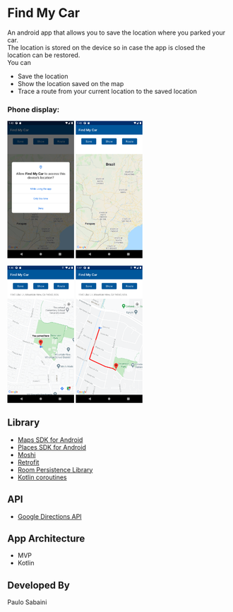 # Find My Car
An android app that allows you to save the location where you parked your car.  
The location is stored on the device so in case the app is closed the location can be restored.    
You can  
* Save the location
* Show the location saved on the map
* Trace a route from your current location to the saved location

### Phone display:

<img src="./screenshots/screenshot_01.png" width="30%" height="30%"> <img src="./screenshots/screenshot_02.png" width="30%" height="30%">

<img src="./screenshots/screenshot_03.png" width="30%" height="30%"> <img src="./screenshots/screenshot_04.png" width="30%" height="30%">

## Library

* [Maps SDK for Android](https://developers.google.com/maps/documentation/android-sdk/overview)
* [Places SDK for Android](https://developers.google.com/places/android-sdk/overview)
* [Moshi](https://github.com/square/moshi)
* [Retrofit](https://square.github.io/retrofit/)
* [Room Persistence Library](https://developer.android.com/training/data-storage/room)
* [Kotlin coroutines](https://developer.android.com/kotlin/coroutines)

## API
* [Google Directions API](https://developers.google.com/maps/documentation/directions/start)

## App Architecture
* MVP
* Kotlin

## Developed By

Paulo Sabaini